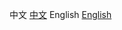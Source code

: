 中文 [中文]([https://markdown.com.cn](https://github.com/xyz8808/DSListDemo/blob/main/README_%E4%B8%AD%E6%96%87.md))
English [English]([https://markdown.com.cn](https://github.com/xyz8808/DSListDemo/blob/main/README_English.md))
